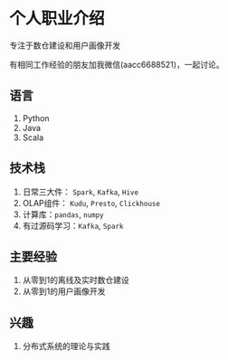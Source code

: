 # 个人职业介绍

专注于数仓建设和用户画像开发

有相同工作经验的朋友加我微信(aacc6688521)，一起讨论。

## 语言
1. Python
2. Java
3. Scala

## 技术栈
1. 日常三大件： `Spark`, `Kafka`, `Hive`
2. OLAP组件： `Kudu`, `Presto`, `Clickhouse`
3. 计算库：`pandas`, `numpy`
4. 有过源码学习：`Kafka`, `Spark`

## 主要经验
1. 从零到1的离线及实时数仓建设
2. 从零到1的用户画像开发

## 兴趣
1. 分布式系统的理论与实践
